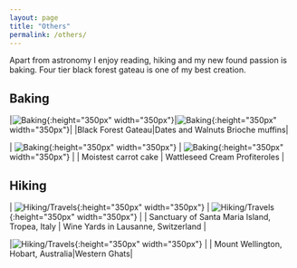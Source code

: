 ```yaml
---
layout: page
title: "Others"
permalink: /others/
---
```



Apart from astronomy I enjoy reading, hiking and my new found passion is baking.
Four tier black forest gateau is one of my best creation.

## Baking 

|![Baking](../images/black_forest.jpg){:height="350px" width="350px"}|![Baking](../images/muffins.jpg){:height="350px" width="350px"}|
|Black Forest Gateau|Dates and Walnuts Brioche muffins|

| ![Baking](../images/carrot_cake.jpg){:height="350px" width="350px"} | ![Baking](../images/shoe_pastry.jpg){:height="350px" width="350px"} |
| Moistest carrot cake | Wattleseed Cream Profiteroles |

##  Hiking
| ![Hiking/Travels](../images/geneva1.jpg){:height="350px" width="350px"} | ![Hiking/Travels](../images/hobart.jpg){:height="350px" width="350px"} |
| Sanctuary of Santa Maria Island, Tropea, Italy | Wine Yards in Lausanne, Switzerland  |

|![Hiking/Travels](../images/western_ghats.jpg){:height="350px" width="350px"} |
| Mount Wellington, Hobart, Australia|Western Ghats|
